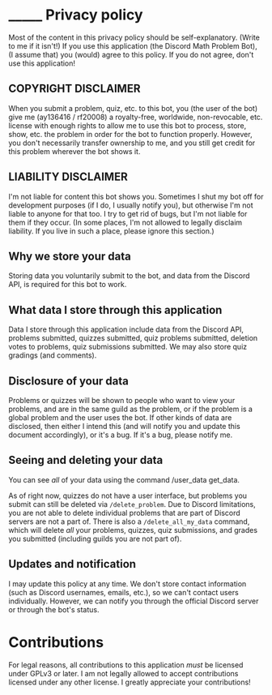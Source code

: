 #  _____ Privacy policy

Most of the content in this privacy policy should be self-explanatory. (Write to me if it isn't!)
If you use this application (the Discord Math Problem Bot), (I assume that) you (would) agree to this policy. If you do not agree, don't use this application!

## COPYRIGHT DISCLAIMER

When you submit a problem, quiz, etc. to this bot, you (the user of the bot) give me (ay136416 / rf20008) a royalty-free, worldwide, non-revocable, etc. license with enough rights to allow me to use this bot to process, store, show, etc. the problem in order for the bot to function properly. However, you don't necessarily transfer ownership to me, and you still get credit for this problem wherever the bot shows it.

## LIABILITY DISCLAIMER

I'm not liable for content this bot shows you. Sometimes I shut my bot off for development purposes (if I do, I usually notify you), but otherwise I'm not liable to anyone for that too. I try to get rid of bugs, but I'm not liable for them if they occur.
(In some places, I'm not allowed to legally disclaim liability. If you live in such a place, please ignore this section.)

## Why we store your data

Storing data you voluntarily submit to the bot, and data from the Discord API, is required for this bot to work.

## What data I store through this application

Data I store through this application include data from the Discord API, problems submitted, quizzes submitted, quiz problems submitted, deletion votes to problems, quiz submissions submitted. We may also store quiz gradings (and comments). 

## Disclosure of your data

Problems or quizzes will be shown to people who want to view your problems, and are in the same guild as the problem, or if the problem is a global problem and the user uses the bot.
If other kinds of data are disclosed, then either I intend this (and will notify you and update this document accordingly), or it's a bug. If it's a bug, please notify me.

## Seeing and deleting your data

You can see *all* of your data using the command /user_data get_data.

As of right now, quizzes do not have a user interface, but problems you submit can still be deleted via ``/delete_problem``. Due to Discord limitations, you are not able to delete individual problems that are part of Discord servers are not a part of. There is also a ``/delete_all_my_data`` command, which will delete *all* your problems, quizzes, quiz submissions, and grades you submitted (including guilds you are not part of).

## Updates and notification

I may update this policy at any time. We don't store contact information (such as Discord usernames, emails, etc.), so we can't contact users individually. However, we can notify you through the official Discord server or through the bot's status. 

# Contributions

For legal reasons, all contributions to this application *must* be licensed under GPLv3 or later. I am not legally allowed to accept contributions licensed under any other license. I greatly appreciate your contributions!
